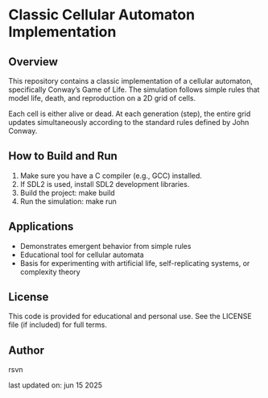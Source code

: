 Classic Cellular Automaton Implementation 
=====================================================================

Overview
--------
This repository contains a classic implementation of a cellular automaton, specifically 
Conway’s Game of Life. The simulation follows simple rules that model life, death, and 
reproduction on a 2D grid of cells.

Each cell is either alive or dead. At each generation (step), the entire grid updates 
simultaneously according to the standard rules defined by John Conway.



How to Build and Run
--------------------
1. Make sure you have a C compiler (e.g., GCC) installed.
2. If SDL2 is used, install SDL2 development libraries.
3. Build the project:
   make build
4. Run the simulation:
   make run

Applications
------------
- Demonstrates emergent behavior from simple rules
- Educational tool for cellular automata
- Basis for experimenting with artificial life, self-replicating systems, or complexity theory

License
-------
This code is provided for educational and personal use. See the LICENSE file (if included) 
for full terms.

Author
------
rsvn

last updated on:
        jun 15 2025

